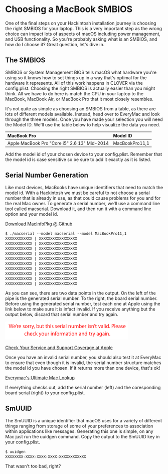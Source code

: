 # Choosing a MacBook SMBIOS

One of the final steps on your Hackintosh installation journey is choosing the right SMBIOS for your laptop. This is a very important step as the wrong choice can impact lots of aspects of macOS including power management, and USB functionality. So you're probably asking what is an SMBIOS, and how do I choose it? Great question, let's dive in.

## The SMBIOS

SMBIOS or System Management BIOS tells macOS what hardware you're using so it knows how to set things up in a way that's optimal for the hardware it represents. All of this work happens in CLOVER via the config.plist. Choosing the right SMBIOS is actually easier than you might think. All we have to do here is match the CPU in your laptop to the MacBook, MacBook Air, or MacBook Pro that it most closely resembles.

It's not quite as simple as choosing an SMBIOS from a table, as there are lots of different models available. Instead, head over to EveryMac and look through the three models. Once you have made your selection you will need the Model ID. We'll use the table below to help visualize the data you need.

| MacBook Pro | Model ID |
| :--- | :--- |
| Apple MacBook Pro "Core i5" 2.6 13" Mid-2014 | MacBookPro11,1 |

Add the model id of your chosen device to your config.plist. Remember that the model id is case sensitive so be sure to add it exactly as it is listed.

## Serial Number Generation

Like most devices, MacBooks have unique identifiers that need to match the model id. With a Hackintosh we must be careful to not choose a serial number that is already in use, as that could cause problems for you and for the real Mac owner. To generate a serial number, we'll use a command line tool called macserial. Download it, and then run it with a command line option and your model id.

[Download MacInfoPkg @ Github](https://github.com/acidanthera/MacInfoPkg)

```text
$ ./macserial --model macserial --model MacBookPro11,1
XXXXXXXXXXXX | XXXXXXXXXXXXXXXXX
XXXXXXXXXXXX | XXXXXXXXXXXXXXXXX
XXXXXXXXXXXX | XXXXXXXXXXXXXXXXX
XXXXXXXXXXXX | XXXXXXXXXXXXXXXXX
XXXXXXXXXXXX | XXXXXXXXXXXXXXXXX
XXXXXXXXXXXX | XXXXXXXXXXXXXXXXX
XXXXXXXXXXXX | XXXXXXXXXXXXXXXXX
XXXXXXXXXXXX | XXXXXXXXXXXXXXXXX
XXXXXXXXXXXX | XXXXXXXXXXXXXXXXX
XXXXXXXXXXXX | XXXXXXXXXXXXXXXXX
```

As you can see, there are two data points in the output. On the left of the pipe is the generated serial number. To the right, the board serial number. Before using the generated serial number, test each one at Apple using the link below to make sure it is infact invalid. If you receive anything but the output below, discard that serial number and try again.

![](../.gitbook/assets/screen-shot-2019-11-16-at-1.38.05-pm.png)

[Check Your Service and Support Coverage at Apple](https://checkcoverage.apple.com)

Once you have an invalid serial number, you should also test it at EveryMac to ensure that even though it is invalid, the serial number structure matches the model id you have chosen. If it returns more than one device, that's ok!

[Everymac's Ultimate Mac Lookup](https://everymac.com/ultimate-mac-lookup/)

If everything checks out, add the serial number \(left\) and the coresponding board serial \(right\) to your config.plist.

## SmUUID

The SmUUID is a unique identifier that macOS uses for a variety of different things ranging from storage of some of your preferences to association within applications like messages. Generating this one is simple, on any Mac just run the uuidgen command. Copy the output to the SmUUID key in your config.plist.

```text
$ uuidgen
XXXXXXXX-XXXX-XXXX-XXXX-XXXXXXXXXXXX
```

That wasn't too bad, right?

